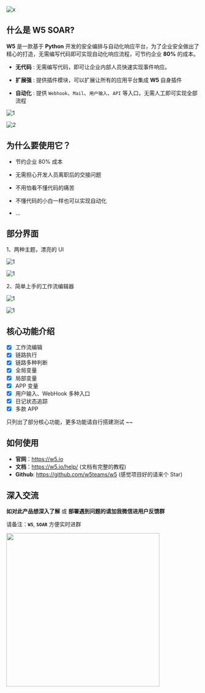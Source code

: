 ![x](./images/x.png)

## 什么是 W5 SOAR?

**W5** 是一款基于 **Python** 开发的安全编排与自动化响应平台，为了企业安全做出了精心的打造，无需编写代码即可实现自动化响应流程，可节约企业 **80%** 的成本。

- **无代码** : 无需编写代码，即可让企业内部人员快速实现事件响应。

- **扩展强** : 提供插件模块，可以扩展让所有的应用平台集成 **W5** 自身插件

- **自动化** : 提供 `Webhook`、`Mail`、`用户输入`、`API` 等入口，无需人工即可实现全部流程

![1](./images/1.png)

![2](./images/2.png)
 
## 为什么要使用它？

- 节约企业 80% 成本

- 无需担心开发人员离职后的交接问题

- 不用怕看不懂代码的痛苦

- 不懂代码的小白一样也可以实现自动化

- ...

## 部分界面

1、两种主题，漂亮的 UI

![1](./images/3.jpg)

![1](./images/4.jpg)

2、简单上手的工作流编辑器

![1](./images/5.jpg)

![1](./images/6.jpg)

## 核心功能介绍

- [x] 工作流编辑
- [x] 链路执行
- [x] 链路多种判断
- [x] 全局变量
- [x] 局部变量
- [x] APP 变量
- [x] 用户输入、WebHook 多种入口
- [x] 日记状态追踪
- [x] 多款 APP

只列出了部分核心功能，更多功能请自行搭建测试 ~~

## 如何使用

- **官网**：https://w5.io
- **文档**：https://w5.io/help/  (文档有完整的教程)
- **Github**: https://github.com/w5teams/w5 (感觉项目好的请来个 Star)

## 深入交流

**如对此产品想深入了解** 或 **部署遇到问题的请加我微信进用户反馈群**

请备注：**`W5`**, **`SOAR`** 方便实时进群

<img src="./images/wx.jpg" width="400">